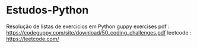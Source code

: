 # Estudos-Python
Resolução de listas de exercicios em Python
guppy exercises pdf : https://codeguppy.com/site/download/50_coding_challenges.pdf
leetcode : https://leetcode.com/
